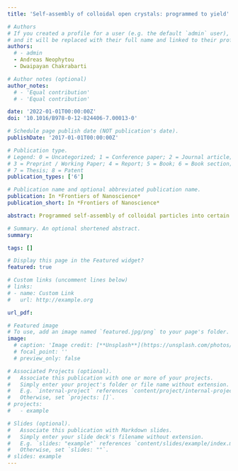 ```yaml
---
title: 'Self-assembly of colloidal open crystals: programmed to yield'

# Authors
# If you created a profile for a user (e.g. the default `admin` user), write the username (folder name) here
# and it will be replaced with their full name and linked to their profile.
authors:
  # - admin
  - Andreas Neophytou
  - Dwaipayan Chakrabarti

# Author notes (optional)
author_notes:
  # - 'Equal contribution'
  # - 'Equal contribution'

date: '2022-01-01T00:00:00Z'
doi: '10.1016/B978-0-12-824406-7.00013-0'

# Schedule page publish date (NOT publication's date).
publishDate: '2017-01-01T00:00:00Z'

# Publication type.
# Legend: 0 = Uncategorized; 1 = Conference paper; 2 = Journal article;
# 3 = Preprint / Working Paper; 4 = Report; 5 = Book; 6 = Book section;
# 7 = Thesis; 8 = Patent
publication_types: ['6']

# Publication name and optional abbreviated publication name.
publication: In *Frontiers of Nanoscience*
publication_short: In *Frontiers of Nanoscience*

abstract: Programmed self-assembly of colloidal particles into certain colloidal open crystals has drawn much attention as a potential low-cost scalable fabrication route to photonic crystals with a complete photonic band gap in the visible spectrum. However, the self-assembly of these colloidal crystals comprising low-coordinated particles has proved a challenge from the perspectives of both thermodynamics and kinetics. Here we present a case study investigating the self-assembly of tetrastack crystals from designer triblock patchy particles with equal-size patches on the poles. We demonstrate how two distinct choices for the interactions between the patches alter the underlying energy landscapes to promote crystallisation. We show that if the equal-size patches on the poles are distinguished, either by a hierarchy of interactions or specificity of interactions to rule out the interactions between distinct patches, crystallisation is favoured by the suppression of the formation of five- and seven-member rings, which otherwise result in amorphous structures. Such mechanistic understanding is envisaged to have wider implications for the programmed self-assembly of colloidal open crystals.

# Summary. An optional shortened abstract.
summary: 

tags: []

# Display this page in the Featured widget?
featured: true

# Custom links (uncomment lines below)
# links:
# - name: Custom Link
#   url: http://example.org

url_pdf: 

# Featured image
# To use, add an image named `featured.jpg/png` to your page's folder.
image:
  # caption: 'Image credit: [**Unsplash**](https://unsplash.com/photos/pLCdAaMFLTE)'
  # focal_point: ''
  # preview_only: false

# Associated Projects (optional).
#   Associate this publication with one or more of your projects.
#   Simply enter your project's folder or file name without extension.
#   E.g. `internal-project` references `content/project/internal-project/index.md`.
#   Otherwise, set `projects: []`.
# projects:
#   - example

# Slides (optional).
#   Associate this publication with Markdown slides.
#   Simply enter your slide deck's filename without extension.
#   E.g. `slides: "example"` references `content/slides/example/index.md`.
#   Otherwise, set `slides: ""`.
# slides: example
---
```


<!-- {{% callout note %}}
Click the _Cite_ button above to demo the feature to enable visitors to import publication metadata into their reference management software.
{{% /callout %}}

{{% callout note %}}
Create your slides in Markdown - click the _Slides_ button to check out the example.
{{% /callout %}}

Supplementary notes can be added here, including [code, math, and images](https://wowchemy.com/docs/writing-markdown-latex/). -->
